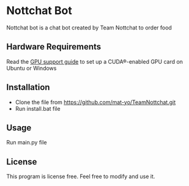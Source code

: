 # Nottchat Bot
Nottchat bot is a chat bot created by Team Nottchat to order food

## Hardware Requirements
Read the [GPU support guide](https://www.tensorflow.org/install/gpu) to set up a CUDA®-enabled GPU card on Ubuntu or Windows

## Installation
- Clone the file from https://github.com/mat-yo/TeamNottchat.git
- Run install.bat file

## Usage
Run main.py file

## License
This program is license free. Feel free to modify and use it.
